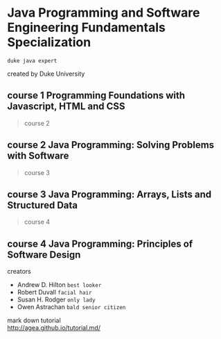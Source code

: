 # Java Programming and Software Engineering Fundamentals Specialization
`duke java expert`

created by Duke University

## course 1 Programming Foundations with Javascript, HTML and CSS
> course 2
## course 2 Java Programming: Solving Problems with Software
> course 3
## course 3 Java Programming: Arrays, Lists and Structured Data
> course 4
## course 4 Java Programming: Principles of Software Design

creators
* Andrew D. Hilton `best looker`
* Robert Duvall `facial hair`
* Susan H. Rodger `only lady`
* Owen Astrachan `bald senior citizen`

mark down tutorial<br>
http://agea.github.io/tutorial.md/
